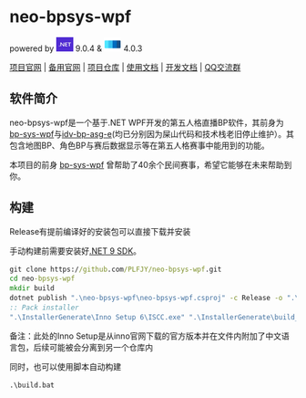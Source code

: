 # neo-bpsys-wpf

powered by <img src="images/logo_net.jpg" width="30px" height="25px"> 9.0.4 & <img src="images/wpfui.png" width="30px" height="25px"> 4.0.3

[项目官网](https://bpsys.plfjy.top/) | [备用官网](https://plfjy.github.io/neo-bpsys-website/) | [项目仓库](https://github.com/PLFJY/neo-bpsys-wpf) | [使用文档](https://docs.bpsys.plfjy.top/docs/neo-bpsys-wpf%E4%BD%BF%E7%94%A8%E6%96%87%E6%A1%A3/%E5%89%8D%E8%A8%80) | [开发文档](https://docs.bpsys.plfjy.top/docs/%E5%BC%80%E5%8F%91%E6%96%87%E6%A1%A3) | [QQ交流群](https://qm.qq.com/q/uqoK5tMtJQ)

## 软件简介

neo-bpsys-wpf是一个基于.NET WPF开发的第五人格直播BP软件，其前身为[bp-sys-wpf](https://github.com/PLFJY/bp-sys-wpf)与[idv-bp-asg-e](https://github.com/PLFJY/idv-bp-asg-e)(均已分别因为屎山代码和技术栈老旧停止维护）。其包含地图BP、角色BP与赛后数据显示等在第五人格赛事中能用到的功能。

本项目的前身 [bp-sys-wpf](https://github.com/plfjy/bp-sys-wpf) 曾帮助了40余个民间赛事，希望它能够在未来帮助到你。

## 构建

Release有提前编译好的安装包可以直接下载并安装

手动构建前需要安装好[.NET 9 SDK](https://dotnet.microsoft.com/zh-cn/download/dotnet/9.0)。

```cmd
git clone https://github.com/PLFJY/neo-bpsys-wpf.git
cd neo-bpsys-wpf
mkdir build
dotnet publish ".\neo-bpsys-wpf\neo-bpsys-wpf.csproj" -c Release -o ".\build\neo-bpsys-wpf"
:: Pack installer
".\InstallerGenerate\Inno Setup 6\ISCC.exe" ".\InstallerGenerate\build_Installer.iss"
```

备注：此处的Inno Setup是从inno官网下载的官方版本并在文件内附加了中文语言包，后续可能被会分离到另一个仓库内

同时，也可以使用脚本自动构建

```cmd
.\build.bat
```
